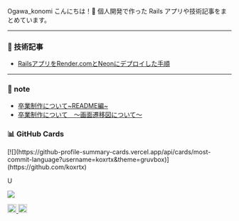 Ogawa_konomi
こんにちは！👋
個人開発で作った Rails アプリや技術記事をまとめています。

---


### 📝 技術記事
- [RailsアプリをRender.comとNeonにデプロイした手順](https://qiita.com/xxxx/items/xxxxxx)


---


### 📝 note
- [卒業制作について~README編~](https://note.com/proper_koxrtx/n/n01b649292729?from=notice)
- [卒業制作について　〜画面遷移図について〜](https://note.com/proper_koxrtx/n/na011eb4ef22c)

### 📊 GitHub Cards
<p align="left">
 <!-- 最もコミットしている言語 -->
[![](https://github-profile-summary-cards.vercel.app/api/cards/most-commit-language?username=koxrtx&theme=gruvbox)](https://github.com/koxrtx)

U
<!-- GitHub 統計 -->
![](https://github-profile-summary-cards.vercel.app/api/cards/stats?username=koxrtx&theme=gruvbox)
</p>

<p align="left">
  <!-- GitHub プロフィールビュー数 -->
  <a href="https://github.com/koxrtx">
  <img height="20" src="https://komarev.com/ghpvc/?username=koxrtx&color=yellow" />
  </a>
  <!-- Qiita 投稿数 -->
<a href="http://qiita.com/koxrtx">
  <img height="20" src="https://qiita-badge.apiapi.app/s/koxrtx/posts.svg?style=flat&color=brightgreen" />
</a>
</p>
